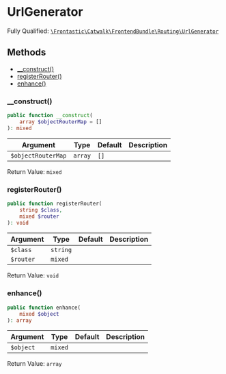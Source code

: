 #  UrlGenerator

Fully Qualified: [`\Frontastic\Catwalk\FrontendBundle\Routing\UrlGenerator`](../../../../src/php/FrontendBundle/Routing/UrlGenerator.php)

## Methods

* [__construct()](#__construct)
* [registerRouter()](#registerrouter)
* [enhance()](#enhance)

### __construct()

```php
public function __construct(
    array $objectRouterMap = []
): mixed
```

Argument|Type|Default|Description
--------|----|-------|-----------
`$objectRouterMap`|`array`|`[]`|

Return Value: `mixed`

### registerRouter()

```php
public function registerRouter(
    string $class,
    mixed $router
): void
```

Argument|Type|Default|Description
--------|----|-------|-----------
`$class`|`string`||
`$router`|`mixed`||

Return Value: `void`

### enhance()

```php
public function enhance(
    mixed $object
): array
```

Argument|Type|Default|Description
--------|----|-------|-----------
`$object`|`mixed`||

Return Value: `array`

